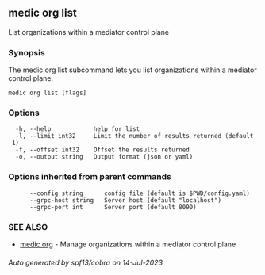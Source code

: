 ## medic org list

List organizations within a mediator control plane

### Synopsis

The medic org list subcommand lets you list organizations within a
mediator control plane.

```
medic org list [flags]
```

### Options

```
  -h, --help            help for list
  -l, --limit int32     Limit the number of results returned (default -1)
  -f, --offset int32    Offset the results returned
  -o, --output string   Output format (json or yaml)
```

### Options inherited from parent commands

```
      --config string      config file (default is $PWD/config.yaml)
      --grpc-host string   Server host (default "localhost")
      --grpc-port int      Server port (default 8090)
```

### SEE ALSO

* [medic org](medic_org.md)	 - Manage organizations within a mediator control plane

###### Auto generated by spf13/cobra on 14-Jul-2023

